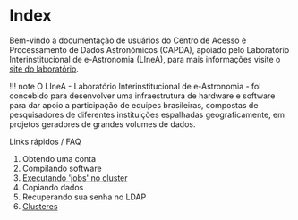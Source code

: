 # Index

Bem-vindo a documentação de usuários do Centro de Acesso e Processamento de Dados Astronômicos (CAPDA), apoiado pelo Laboratório Interinstitucional de e-Astronomia (LIneA), para mais informações visite o [site do laboratório](http://www.linea.gov.br). 

!!! note
	O LIneA - Laboratório Interinstitucional de e-Astronomia - foi concebido para desenvolver uma infraestrutura de hardware e software para dar apoio a participação de equipes brasileiras,  compostas de pesquisadores de diferentes instituições espalhadas geograficamente, em projetos geradores de grandes volumes de dados.

Links rápidos / FAQ

 1. Obtendo uma conta
 2. Compilando software
 3. [Executando 'jobs' no cluster](htcondor.md)
 4. Copiando dados
 5. Recuperando sua senha no LDAP
 6. [Clusteres](clusteres.md)